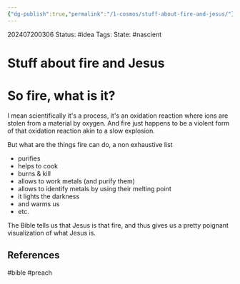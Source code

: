 ```yaml
---
{"dg-publish":true,"permalink":"/1-cosmos/stuff-about-fire-and-jesus/"}
---
```


202407200306
Status: #idea
Tags: 
State: #nascient
# Stuff about fire and Jesus

# So fire, what is it?

I mean scientifically it's a process, it's an oxidation reaction where ions are stolen from a material by oxygen. And fire just happens to be a violent form of that oxidation reaction akin to a slow explosion.

But what are the things fire can do, a non exhaustive list
- purifies
- helps to cook
- burns & kill
- allows to work metals (and purify them)
- allows to identify metals by using their melting point
- it lights the darkness
- and warms us
- etc.

The Bible tells us that Jesus is that fire, and thus gives us a pretty poignant visualization of what Jesus is.

## References



#bible #preach